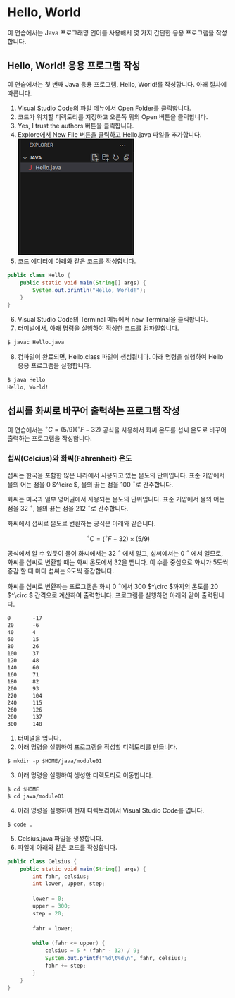 # Hello, World
이 연습에서는 Java 프로그래밍 언어를 사용해서 몇 가지 간단한 응용 프로그램을 작성합니다.

## Hello, World! 응용 프로그램 작성
이 연습에서는 첫 번째 Java 응용 프로그램, Hello, World!를 작성합니다. 아래 절차에 따릅니다.

1. Visual Studio Code의 파일 메뉴에서 Open Folder를 클릭합니다.
2. 코드가 위치할 디렉토리를 지정하고 오른쪽 위의 Open 버튼을 클릭합니다.
3. Yes, I trust the authors 버튼을 클릭합니다.
4. Explore에서 New File 버튼을 클릭하고 Hello.java 파일을 추가합니다.
![](./images/image03.png)
5. 코드 에디터에 아래와 같은 코드를 작성합니다.
```java
public class Hello {
    public static void main(String[] args) {
        System.out.println("Hello, World!");
    }
}
```
6. Visual Studio Code의 Terminal 메뉴에서 new Terminal을 클릭합니다.
7. 터미널에서, 아래 명령을 실행하여 작성한 코드를 컴파일합니다.
```bash
$ javac Hello.java
```
8. 컴파일이 완료되면, Hello.class 파일이 생성됩니다. 아래 명령을 실행하여 Hello 응용 프로그램을 실행합니다.
```bash
$ java Hello
Hello, World!
```

## 섭씨를 화씨로 바꾸어 출력하는 프로그램 작성
이 연습에서는 $^\circ C = (5/9) (  ^\circ F - 32)$ 공식을 사용해서 화씨 온도를 섭씨 온도로 바꾸어 출력하는 프로그램을 작성합니다.

### 섭씨(Celcius)와 화씨(Fahrenheit) 온도
섭씨는 한국을 포함한 많은 나라에서 사용되고 있는 온도의 단위입니다. 표준 기압에서 물의 어는 점을 0 $^\circ $, 물의 끓는 점을 100 $^\circ$로 간주합니다.

화씨는 미국과 일부 영어권에서 사용되는 온도의 단위입니다. 표준 기압에서 물의 어는 점을 32 $^\circ$, 물의 끓는 점을 212 $^\circ$로 간주합니다.

화씨에서 섭씨로 온도르 변환하는 공식은 아래와 같습니다.

$$ ^\circ C = ( ^\circ F - 32)  \times (5 / 9) $$

공식에서 알 수 있듯이 물이 화씨에서는 32 $^\circ$ 에서 얼고, 섭씨에서는 0 $^\circ$ 에서 얼므로, 화씨를 섭씨로 변환할 때는 화씨 온도에서 32을 뺍니다. 이 수를 중심으로 화씨가 5도씩 증감 할 때 마다 섭씨는 9도씩 증갑합니다.

화씨를 섭씨로 변환하는 프로그램은 화씨 0 $^\circ$에서 300 $^\circ $까지의 온도를 20 $^\circ $ 간격으로 계산하여 출력합니다. 프로그램를 실행하면 아래와 같이 출력됩니다.
```
0       -17
20      -6
40      4
60      15
80      26
100     37
120     48
140     60
160     71
180     82
200     93
220     104
240     115
260     126
280     137
300     148
```

1. 터미널을 엽니다.
2. 아래 명령을 실행하여 프로그램을 작성할 디렉토리를 만듭니다.
```
$ mkdir -p $HOME/java/module01
```
3. 아래 명령을 실행하여 생성한 디렉토리로 이동합니다.
```
$ cd $HOME
$ cd java/module01
```
4. 아래 명령을 실행하여 현재 디렉토리에서 Visual Studio Code를 엽니다.
```
$ code .
```
5. Celsius.java 파일을 생성합니다.
6. 파일에 아래와 같은 코드를 작성합니다.
```java
public class Celsius {
    public static void main(String[] args) {
        int fahr, celsius;
        int lower, upper, step;

        lower = 0;
        upper = 300;
        step = 20;

        fahr = lower;

        while (fahr <= upper) {
            celsius = 5 * (fahr - 32) / 9;
            System.out.printf("%d\t%d\n", fahr, celsius);
            fahr += step;
        }
    }
}
```
